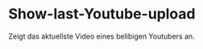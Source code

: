 Show-last-Youtube-upload
========================

Zeigt das aktuellste Video eines belibigen Youtubers an.
